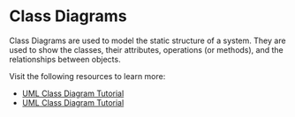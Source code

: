 # Class Diagrams

Class Diagrams are used to model the static structure of a system. They are used to show the classes, their attributes, operations (or methods), and the relationships between objects.

Visit the following resources to learn more:

- [UML Class Diagram Tutorial](https://www.youtube.com/watch?v=UI6lqHOVHic)
- [UML Class Diagram Tutorial](https://www.youtube.com/watch?v=3cmzqZzwNDM&list=PLfoY2ARMh0hC2FcJKP5voAKCpk6PZXSd5&index=2)

